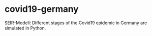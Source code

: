 # covid19-germany
SEIR-Modell: Different stages of the Covid19 epidemic in Germany are simulated in Python. 
